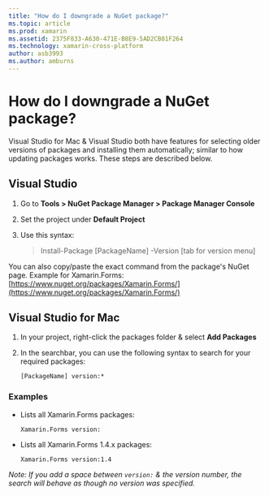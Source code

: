 ```yaml
---
title: "How do I downgrade a NuGet package?"
ms.topic: article
ms.prod: xamarin
ms.assetid: 2375F833-A630-471E-B8E9-5AD2CB81F264
ms.technology: xamarin-cross-platform
author: asb3993
ms.author: amburns
---
```


# How do I downgrade a NuGet package?

Visual Studio for Mac & Visual Studio both have features for selecting older versions of packages and installing them automatically; similar to how updating packages works. These steps are described below.

## Visual Studio
1. Go to **Tools > NuGet Package Manager > Package Manager Console**
2. Set the project under **Default Project**
3. Use this syntax:

	> Install-Package [PackageName] -Version [tab for version menu]

You can also copy/paste the exact command from the package's NuGet page. Example for Xamarin.Forms: [https://www.nuget.org/packages/Xamarin.Forms/](https://www.nuget.org/packages/Xamarin.Forms/)

## Visual Studio for Mac
1. In your project, right-click the packages folder & select **Add Packages**
2. In the searchbar, you can use the following syntax to search for your required packages:

	`[PackageName] version:*`

### Examples 
- Lists all Xamarin.Forms packages: 

	`Xamarin.Forms version:`
- Lists all Xamarin.Forms 1.4.x packages: 

	`Xamarin.Forms version:1.4`

*Note: If you add a space between `version:` & the version number, the search will behave as though no version was specified.*

